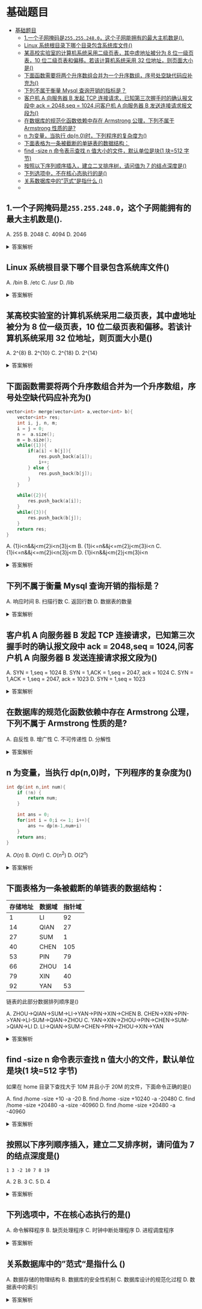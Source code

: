 # 基础题目

- [基础题目](#基础题目)
  - [1.一个子网掩码是`255.255.248.0`，这个子网能拥有的最大主机数是().](#1一个子网掩码是2552552480这个子网能拥有的最大主机数是)
  - [Linux 系统根目录下哪个目录包含系统库文件()](#linux-系统根目录下哪个目录包含系统库文件)
  - [某高校实验室的计算机系统采用二级页表，其中虚地址被分为 8 位一级页表，10 位二级页表和偏移。若该计算机系统采用 32 位地址，则页面大小是()](#某高校实验室的计算机系统采用二级页表其中虚地址被分为-8-位一级页表10-位二级页表和偏移若该计算机系统采用-32-位地址则页面大小是)
  - [下面函数需要将两个升序数组合并为一个升序数组，序号处空缺代码应补充为()](#下面函数需要将两个升序数组合并为一个升序数组序号处空缺代码应补充为)
  - [下列不属于衡量 Mysql 查询开销的指标是？](#下列不属于衡量-mysql-查询开销的指标是)
  - [客户机 A 向服务器 B 发起 TCP 连接请求，已知第三次握手时的确认报文段中 ack = 2048,seq = 1024,问客户机 A 向服务器 B 发送连接请求报文段为()](#客户机-a-向服务器-b-发起-tcp-连接请求已知第三次握手时的确认报文段中-ack--2048seq--1024问客户机-a-向服务器-b-发送连接请求报文段为)
  - [在数据库的规范化函数依赖中存在 Armstrong 公理，下列不属于 Armstrong 性质的是?](#在数据库的规范化函数依赖中存在-armstrong-公理下列不属于-armstrong-性质的是)
  - [n 为变量，当执行 dp(n,0)时，下列程序的复杂度为()](#n-为变量当执行-dpn0时下列程序的复杂度为)
  - [下面表格为一条被截断的单链表的数据结构：](#下面表格为一条被截断的单链表的数据结构)
  - [find -size n 命令表示查找 n 值大小的文件，默认单位是块(1 块=512 字节)](#find--size-n-命令表示查找-n-值大小的文件默认单位是块1-块512-字节)
  - [按照以下序列顺序插入，建立二叉排序树，请问值为 7 的结点深度是()](#按照以下序列顺序插入建立二叉排序树请问值为-7-的结点深度是)
  - [下列选项中，不在核心态执行的是()](#下列选项中不在核心态执行的是)
  - [关系数据库中的”范式“是指什么 ()](#关系数据库中的范式是指什么-)
  - [](#)

## 1.一个子网掩码是`255.255.248.0`，这个子网能拥有的最大主机数是().

A. 255
B. 2048
C. 4094
D. 2046

<details close>
<summary>答案解析</summary>

这是一道有关于子网划分的题目。子网划分是一种将一个 IP 地址空间分成若干个更小的子网的方法，以提高 IP 地址的利用率和网络的管理效率。

要解答这个题目，我们需要知道子网掩码和主机数之间的关系。子网掩码是一个 32 位的二进制数，用来区分**网络号**和**主机号**。**网络号**表示一个子网的标识，主机号表示一个子网内的主机的标识。子网掩码中，1 代表网络位，0 代表主机位 2。

子网能拥有的最大主机数是由主机位决定的。主机位越多，可用的主机数越多。**可用的主机数等于 2 的主机位数次方减去 2**。
这里减去 2 是因为每个子网的主机号全为 0 或全为 1 时是保留地址，不能分配给主机。
**主机号全为 0 的地址表示本网络，也叫子网号**。
**主机号全为 1 的地址表示广播地址**，用来向本网络内的所有主机发送消息。这两个地址都不能作为普通主机的 IP 地址，所以在最后主机号最后要减去 2。

当然这个也不一定的，比如说 cloudflare CDN 的 IP 地址就没有这种顾虑，全 1 或者全 0 都是可以作主机号来使用的

现在我们来看题目中给出的子网掩码 255.255.248.0，它对应的二进制数是 11111111.11111111.11111000.00000000。我们可以看到，它有 11 个主机位（后面的 11 个 0）。所以，这个子网能拥有的最大主机数是$2^{11}-2=2046$。
因此，正确答案是**D 选项**。

</details>

## Linux 系统根目录下哪个目录包含系统库文件()

A. /bin
B. /etc
C. /usr
D. /lib

<details>
<summary>答案解析</summary>

要解答这个题目，我们需要知道系统库文件的含义和位置。系统库文件是一些包含了预编译的代码和数据的文件，它们可以被多个程序共享，以提高程序的性能和节省内存空间。系统库文件通常有两种类型：**静态库**和**动态库**。静态库在程序编译时被链接到程序中，动态库在程序运行时被加载到内存中。

在 Linux 系统中，系统库文件一般存放在`/lib`或`/usr/lib`目录下。`/lib`目录包含了一些基本的、必须的、与硬件相关的系统库文件，例如 C 语言运行时库 libc.so。`/usr/lib`目录包含了一些非必须的、与硬件无关的系统库文件，例如 GTK+图形库 libgtk.so。

因此，正确答案是 D 选项。

</details>

## 某高校实验室的计算机系统采用二级页表，其中虚地址被分为 8 位一级页表，10 位二级页表和偏移。若该计算机系统采用 32 位地址，则页面大小是()

A. 2^{8}
B. 2^{10}
C. 2^{18}
D. 2^{14}

<details>
<summary>答案解析</summary>

要解答这个题目，我们需要知道二级页表的结构和页面大小的计算方法。二级页表是一种将一个大的页表分成若干个小的页表的方法，以减少页表占用的内存空间和提高页表查找的效率。

二级页表的结构是将虚地址分为三部分：一级页表、二级页表和偏移。一级页表用来指定二级页表所在的物理块号，二级页表用来指定页面所在的物理块号，偏移用来指定页面内的具体位置。

**页面大小是由偏移决定的**。偏移越多，页面越大。页面大小等于 2 的偏移位数次方。

现在我们来看题目中给出的二级页表，它将 32 位虚地址分为 8 位一级页表，10 位二级页表和偏移。我们可以看到，它有 14 位偏移（后面的 14 位）。所以，页面大小是$2^{14}=16384$字节。因此，正确答案是 D 选项。

</details>

## 下面函数需要将两个升序数组合并为一个升序数组，序号处空缺代码应补充为()

```c++
vector<int> merge(vector<int> a,vector<int> b){
    vector<int> res;
    int i, j, n, m;
    i = j = 0;
    n =  a.size();
    m = b.size();
    while({1}){
        if(a[i] < b[j]){
            res.push_back(a[i]);
            i++;
        } else {
            res.push_back(b[j]);
        }
    }

    while({2}){
        res.push_back(a[i]);
    }
    while({3}){
        res.push_back(b[j]);
    }
    return res;
}
```

A. {1}i<n&&j<m{2}i<n{3}j<m
B. {1}i<=n&&j<=m{2}j<m{3}i<n
C. {1}i<=n&&j<=m{2}i<n{3}j<m
D. {1}i<n&&j<m{2}j<m{3}i<n

<details>
<summary>答案解析</summary>
非常经典的合并数组操作，合并两个升序数组是一种常见的排序算法，它属于分治法的一种应用。
合并两个升序数组的思路是，使用两个指针分别指向两个数组的第一个元素，比较它们的大小，将较小的元素放入结果数组中，并移动相应的指针，直到其中一个数组遍历完毕，然后将另一个数组剩余的元素全部放入结果数组中。

要解答这个题目，我们需要知道空缺代码处应该填写什么条件。{1}处的条件是用来判断两个数组是否都还有未遍历的元素，如果是，则继续比较和合并。{2}处和{3}处的条件是用来判断哪个数组还有剩余的元素，如果有，则将它们全部放入结果数组中。

根据上述分析，正确答案是 A 选项。{1}处应该填写 i<n&&j<m，表示两个指针都没有超出各自数组的范围。{2}处应该填写 i<n，表示第一个数组还有剩余的元素。{3}处应该填写 j<m，表示第二个数组还有剩余的元素。

</details>

## 下列不属于衡量 Mysql 查询开销的指标是？

A. 响应时间
B. 扫描行数
C. 返回行数
D. 数据表的数量

<details>
<summary>答案解析</summary>
这是一道有关于衡量MySQL查询开销的指标的题目。查询开销是指执行一个查询所需要消耗的资源和时间，它反映了查询的效率和性能。对于MySQL，最简单的衡量查询开销的三个指标如下：

- 响应时间：是指从客户端发送查询到服务器返回结果所花费的总时间，它包括服务时间和排队时间。服务时间是指数据库处理这个查询真正花了多长时间，排队时间是指服务器因为等待某些资源而没有真正执行查询的时间，比如等待 I/O 操作或者锁等。

- 扫描行数：是指 MySQL 在执行这个查询时需要访问的数据表中的行数，它反映了查询的选择性和精确性。扫描行数越少，说明查询越能准确地定位到需要的数据，而不是浪费时间和资源在无关的数据上。

- 返回行数：是指 MySQL 在执行这个查询后返回给客户端的结果集中的行数，它反映了查询的结果量和复杂度。返回行数越少，说明查询越能满足客户端的需求，而不是返回过多的无用或重复的数据。

根据上述分析，我们可以看出，数据表的数量并不是一个衡量 MySQL 查询开销的指标，因为它与查询本身的效率和性能没有直接关系。**数据表的数量只是反映了数据库的结构和设计**，并不影响单个查询所消耗的资源和时间。因此，正确答案是 D 选项。

</details>

## 客户机 A 向服务器 B 发起 TCP 连接请求，已知第三次握手时的确认报文段中 ack = 2048,seq = 1024,问客户机 A 向服务器 B 发送连接请求报文段为()

A. SYN = 1,seq = 1024
B. SYN = 1,ACK = 1,seq = 2047, ack = 1024
C. SYN = 1,ACK = 1,seq = 2047, ack = 1023
D. SYN = 1,seq = 1023

<details>
<summary>答案解析</summary>

这是一道有关于 TCP 连接请求报文段的题目。TCP 连接请求报文段是用来建立 TCP 连接的报文段，它包含了同步位 SYN 和序号 seq 两个字段。SYN 表示这是一个连接请求或连接接受报文，seq 表示本报文段发送的数据的第一个字节的序号。

要解答这个题目，我们需要知道 TCP 三次握手的过程和原理。TCP 三次握手是一种用来建立可靠的双向通信的方法，它包括以下三个步骤 3：

1. 第一次握手：客户机 A 向服务器 B 发起连接请求报文段，设置`SYN=1`，选择一个初始的序号`seq=x`。

2. 第二次握手：服务器 B 收到连接请求报文段后，如果同意连接，则回复一个确认报文段，设置`SYN=1，ACK=1`，确认号`ack=x+1`，选择一个初始的序号`seq=y`。
3. 第三次握手：客户机 A 收到确认报文段后，再次回复一个确认报文段，设置 ACK=1，确认号`ack=y+1`，序号`seq=x+1`。

现在我们来看题目中给出的第三次握手时的确认报文段中`ack = 2048,seq = 1024`。这意味着客户机 A 收到了服务器 B 的确认报文段，其中`seq=y=2047，ack=x+1=1024`。根据第三次握手的原理，我们可以推断出客户机 A 向服务器 B 发送连接请求报文段时，设置了`SYN=1，seq=x=1023`。因此，正确答案是 D 选项。

</details>

## 在数据库的规范化函数依赖中存在 Armstrong 公理，下列不属于 Armstrong 性质的是?

A. 自反性
B. 增广性
C. 不可传递性
D. 分解性

<details>
<summary>答案解析</summary>

这是一道有关于数据库的规范化函数依赖和 Armstrong 公理的题目。函数依赖是一种反映属性之间约束关系或依赖关系的概念。Armstrong 公理是一组用来推导函数依赖的基本规则，它包括自反律、增广律和传递律。

要解答这个题目，我们需要知道 Armstrong 性质的定义和含义。

Armstrong 性质是指满足以下三个条件的性质：

1. 如果一个函数依赖集合 F 满足某个性质，那么 F 的闭包 F+也满足这个性质。
2. 如果一个函数依赖集合 F 满足某个性质，那么 F 中的任何函数依赖也满足这个性质。
3. 如果一个函数依赖集合 F 满足某个性质，那么由 F 逻辑蕴含的任何函数依赖也满足这个性质。

根据上述分析，我们可以看出，自反律、增广律和分解律都是 Armstrong 性质，因为它们都符合上述三个条件。但是不可传递性不是 Armstrong 性质，因为它违反了第三个条件。不可传递性是指如果 X→Y 且 Y→Z，那么 X→Z 不一定成立。但是根据传递律，我们知道 X→Y 且 Y→Z 可以逻辑蕴含 X→Z2。因此，不可传递性不是由 F 逻辑蕴含的性质。因此，正确答案是 C 选项。

更多资料请查阅 https://en.wikipedia.org/wiki/Armstrong%27s_axioms

</details>

## n 为变量，当执行 dp(n,0)时，下列程序的复杂度为()

```c++
int dp(int n,int num){
    if (!n) {
        return num;
    }

    int ans = 0;
    for(int i = 0;i <= 1; i++){
        ans += dp(n-1,num+i)
    }
    return ans;
}
```

A. $O(n)$
B. $O(n!)$
C. $O(n^{2})$
D. $O(2^{n})$

<details>
<summary>答案解析</summary>

要解答这个题目，我们需要知道如何计算时间复杂度。时间复杂度的计算方法是使用大 O 表示法，它表示了程序运行时间随着输入规模 n 的增长情况。一般来说，我们只关注程序中最耗时的部分，并忽略掉常数因子和低阶项。

现在我们来看题目中给出的程序，它是一个递归函数，用来计算一个数列的和。我们可以用以下方法来分析它的时间复杂度：

1. 首先，我们看到函数中有一个**for 循环**，它执**行了两次**，每次调用了 dp(n-1,num+i)。这意味着每次递归都会产生两个子问题，而每个子问题的规模**都比原问题小 1**。

2. 其次，我们看到函数中有一个 if 语句，它判断 n 是否为 0。如果 n 为 0，那么函数直接返回 num，这是**递归的终止条件**。如果 n 不为 0，那么函数继续递归。

3. 最后，我们看到函数中没有其他耗时的操作，所以我们可以忽略掉常数因子和低阶项。
   综上所述，我们可以得到以下递推关系式：

$$
T(n) = 2T(n-1) + O(1)
$$

这个递推关系式表示了函数执行时间随着 n 的变化情况。我们可以用主定理来求解它，得到：

$$
T(n) = O(2^n)
$$

因此，正确答案是 D 选项。

</details>

## 下面表格为一条被截断的单链表的数据结构：

| 存储地址 | 数据域 | 指针域 |
| -------- | ------ | ------ |
| 1        | LI     | 92     |
| 14       | QIAN   | 27     |
| 27       | SUM    | 1      |
| 40       | CHEN   | 105    |
| 53       | PIN    | 79     |
| 66       | ZHOU   | 14     |
| 79       | XIN    | 40     |
| 92       | YAN    | 53     |

链表的此部分数据排列顺序是()

A. ZHOU->QIAN->SUM->LI->YAN->PIN->XIN->CHEN
B. CHEN->XIN->PIN->YAN->LI-SUM->QIAN->ZHOU
C. YAN->XIN->ZHOU->PIN->CHEN->SUM->QIAN->LI
D. LI->QIAN->SUM->CHEN->PIN->ZHOU->XIN->YAN

<details>
<summary>答案解析</summary>
这是一道有关于单链表的数据结构的题目。单链表是一种链式存储的数据结构，每个结点包含一个数据域和一个指针域，指针域存放下一个结点的地址。
```c
struct node {
	string data;        // 数据域
	struct node *next;  // 指针域
};
```

要解答这个题目，我们需要根据指针域的值来确定链表的顺序。我们可以从任意一个结点开始，然后沿着指针域的方向遍历链表，直到遇到空地址或者循环结束。

B 选项中 CHEN 的指针域指向了不存在的 105
C 选项中 YAN 的指针域指向 PIN 才对
D 选项中 LI 的指针域指向 YAN 才对

故此只有选项 A 是正确的.

</details>

## find -size n 命令表示查找 n 值大小的文件，默认单位是块(1 块=512 字节)

如果在 home 目录下查找大于 10M 并且小于 20M 的文件，下面命令正确的是()

A. find /home -size +10 -a -20
B. find /home -size +10240 -a -20480
C. find /home -size +20480 -a -size -40960
D. find /home -size +20480 -a -40960

<details>
<summary>答案解析</summary>
这是一道有关于find命令按照文件大小搜索的题目。find命令是Linux中强大的搜索命令，不仅可以按照文件名搜索文件，还可以按照权限、大小、时间、inode号等来搜索文件1。

要解答这个题目，我们需要知道 find 命令的-size 选项的用法和单位。-size 选项是用来按照指定大小搜索文件的，它支持使用+或-表示大于或小于指定大小，单位可以是 c（字节）、w（字数）、b（块数）、k（KB）、M（MB）或 G（GB）2。

现在我们来看题目中给出的四个选项，它们都使用了 b（块数）作为单位。我们知道一块等于 512 字节，所以 10M 等于 10240 块，20M 等于 20480 块。因此，我们可以排除 A 和 B 选项，因为它们没有正确地转换单位。

接下来我们来看 C 和 D 选项，它们都使用了+和-表示大于或小于指定大小。我们知道+表示大于，-表示小于。因此，我们可以排除 D 选项，因为它使用了-a 表示逻辑与，但是没有使用-size 指定第二个大小条件。

最后我们来看 C 选项，它使用了+20480 表示大于 10M，-size -40960 表示小于 20M。这符合题目中要求查找大于 10M 并且小于 20M 的文件的条件。因此，正确答案是 C 选项。

</details>

## 按照以下序列顺序插入，建立二叉排序树，请问值为 7 的结点深度是()

```
1 3 -2 10 7 8 19
```

A. 2
B. 3
C. 5
D. 4

<details>
<summary>答案解析</summary>
要解答这个题目，我们需要按照给定的序列顺序插入结点，建立二叉排序树，然后计算值为7的结点深度。我们可以用以下方法来建立二叉排序树3：

1. 首先，将第一个数 1 作为根结点插入；
2. 其次，将第二个数 3 与根结点比较，发现 3 大于 1，因此将 3 作为 1 的右孩子插入；
   接下来，将第三个数-2 与根结点比较，发现-2 小于 1，因此将-2 作为 1 的左孩子插入；
   依次类推，将剩余的数按照大小关系插入到合适的位置。
3. 最后，我们得到如下图所示的二叉排序树：

```
      1
     / \
   -2   3
         \
          10
         /  \
        7    19
       / \
      8   9

```

从图中可以看出，值为 7 的结点是 10 的左孩子，10 是 3 的右孩子，3 是 1 的右孩子。因此，值为 7 的结点深度为 3。
选项 B 为正确答案

</details>

## 下列选项中，不在核心态执行的是()

A. 命令解释程序
B. 缺页处理程序
C. 时钟中断处理程序
D. 进程调度程序

<details>
<summary>答案解析</summary>

一般来说，操作系统中的内核程序都在核心态执行，而用户程序都在用户态执行。

要解答这个题目，我们需要知道其他三个选项都是什么，并且为什么它们都在核心态执行。其他三个选项都是操作系统中的内核程序：

- 缺页处理程序：是一种用来处理虚拟内存中发生的缺页异常的程序，它需要在核心态执行，因为它需要访问物理内存和磁盘。

- 时钟中断处理程序：是一种用来处理时钟信号产生的中断请求的程序，它需要在核心态执行，因为它需要访问时钟设备和调整进程状态。

- 进程调度程序：是一种用来管理进程运行顺序和分配处理器资源的程序，它需要在核心态执行，因为它需要访问进程控制块和切换进程上下文。

命令解释器是在用户态上解析命令后，才根据命令的需要与否才需要进入到内核态中操作
所以不在核心态执行的选项是 A 选项。因此，正确答案是 A 选项。

</details>

## 关系数据库中的”范式“是指什么 ()

A. 数据存储的物理结构
B. 数据库的安全性机制
C. 数据库设计的规范化过程
D. 数据表中的索引

<details>
<summary>答案解析</summary>

这是一道有关于关系数据库中的范式的题目。范式是指关系数据库中数据组织的一种标准或规范，它用来减少数据冗余和提高数据完整性。范式有多个级别，从第一范式到第五范式，每个级别都有一些满足条件。

- **第一范式（1NF）**要求每个表格单元只包含一个值，每个列名都是唯一的，每行数据都有一个主键 1。第一范式有助于消除重复数据和简化查询。

- **第二范式（2NF）**要求每个非主键属性都完全依赖于主键 1。这意味着每个列都直接与主键相关，而不是与其他列相关。

- **第三范式（3NF）**要求所有非主键属性都互相独立 1。这意味着每个列都直接与主键相关，而不是与同一张表中的其他列相关。

- **Boyce-Codd 范式**（BCNF）是 3NF 的一个更严格的形式，要求表中的每个决定因素都是候选键 1。换句话说，BCNF 要求每个非主键属性只依赖于候选键。

- **第四范式（4NF）**要求表中不存在多值依赖 2。多值依赖是指一个属性的值决定了另一个属性的多个值。

- **第五范式（5NF）**要求表中不存在连接依赖 2。连接依赖是指一个表可以被分解为多个较小的表，而不损失任何信息。

要解答这个题目，我们需要知道其他三个选项都是什么，并且为什么它们都不是范式的含义。其他三个选项都是关系数据库中的其他概念：

- **数据存储的物理结构**：是指数据在磁盘上的存储方式，比如顺序存储、索引存储、散列存储等。
- **数据库的安全性机制**：是指保护数据库免受非法访问、修改或破坏的一系列措施，比如用户身份认证、访问控制、加密、审计等。

- **数据表中的索引**：是指用来加速数据检索的一种数据结构，比如 B 树、哈希表、位图等。
  综上所述，我们可以看出，不是范式含义的选项是 A、B 和 D 选项。因此，正确答案是 C 选项。

具体可以参阅下面资料:
[Normal Forms in DBMS – Database Normalization](https://www.geeksforgeeks.org/normal-forms-in-dbms/)

[What Is Database Normalization?](https://builtin.com/data-science/database-normalization)

</details>

##
